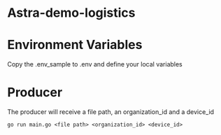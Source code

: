 # Astra-demo-logistics

# Environment Variables

Copy the .env_sample to .env and define your local variables
# Producer

The producer will receive a file path, an organization_id and a device_id

````
go run main.go <file path> <organization_id> <device_id>
````

